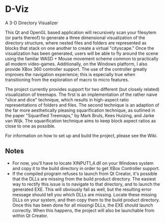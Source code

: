 # D-Viz
A 3-D Directory Visualizer

This Qt and OpenGL based application will recursively scan your filesytem (or parts thereof) to generate a three dimensional visualization of the directory structure, where nested files and folders are represented as blocks that stack on one another to create a virtual "cityscape." Once the visualization has been generated, users will be able to fly around the scene using the familar WASD + Mouse movement scheme common to practically all modern video-games. Additionally, on the Windows platform, I also provide XBox 360 controller support. The use of the controller greatly improves the navigation experience; this is especially true when transitioning from the exploration of macro to micro features.

The project currently provides support for two different (but closely related) visualization of treemaps. The first is an implementation of the rather naive "slice and dice" technique, which results in high-aspect ratio representations of folders and files. The second technique is an adaption of the far more aesthetically pleasing squarification technique, as outlined in the paper "Squarified Treemaps," by Mark Bruls, Kees Huizing, and Jarke van Wijk. The squarification technique aims to keep block aspect ratios as close to one as possible.

For information on how to set up and build the project, please see the Wiki.

## Notes

* For now, you'll have to locate XINPUT1_4.dll on your Windows system and copy it to the build directory in order to get XBox Controller support.
* If the compiled program refuses to launch from Qt Creator, it's possible that the DLLs are missing from the build product directory. The easiest way to rectify this issue is to navigate to that directory, and to launch the generated EXE. This will obviously fail as well, but the resulting error message should tell you which DLLs are missing. Locate these missing DLLs on your system, and then copy them to the build product directory. Once this has been done for all missingi DLLs, the EXE should launch correctly. When this happens, the project will also be launchable from within Qt Creator.
